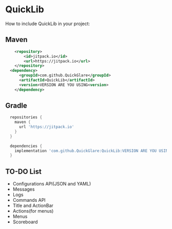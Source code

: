 # QuickLib

How to include QuickLib in your project:

## Maven

```xml
	<repository>
		<id>jitpack.io</id>
		<url>https://jitpack.io</url>
	</repository>
  <dependency>
	  <groupId>com.github.QuickGlare</groupId>
	  <artifactId>QuickLib</artifactId>
	  <version>VERSION ARE YOU USING<version>
	</dependency>
```

## Gradle
```groovy
  repositories {
	maven {
	  url 'https://jitpack.io' 
	}
  }
  
  dependencies {
    implementation 'com.github.QuickGlare:QuickLib:VERSION ARE YOU USING'
  }
```

## TO-DO List
* Configurations API(JSON and YAML)
* Messages
* Logs
* Commands API
* Title and ActionBar
* Actions(for menus) 
* Menus
* Scoreboard
